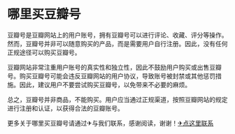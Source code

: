 # 哪里买豆瓣号

豆瓣号是豆瓣网站上的用户账号，拥有豆瓣号可以进行评论、收藏、评分等操作。然而，豆瓣号并非可以随意购买的产品，而是需要用户自行注册。因此，没有任何正规途径可以购买豆瓣号。

豆瓣网站非常注重用户账号的真实性和独立性，因此不鼓励用户购买或出售豆瓣号。购买豆瓣号可能会违反豆瓣网站的用户协议，导致账号被封禁或其他惩罚措施。因此，建议用户不要尝试购买豆瓣号，以免带来不必要的麻烦。

总之，豆瓣号并非商品，不能购买。用户应当通过正规渠道，按照豆瓣网站的规定进行注册和认证，以获得合法的豆瓣账号。

更多关于哪里买豆瓣号请通过✈与我们联系，感谢阅读，谢谢！[✈点这里联系](https://gg.k02.cc)